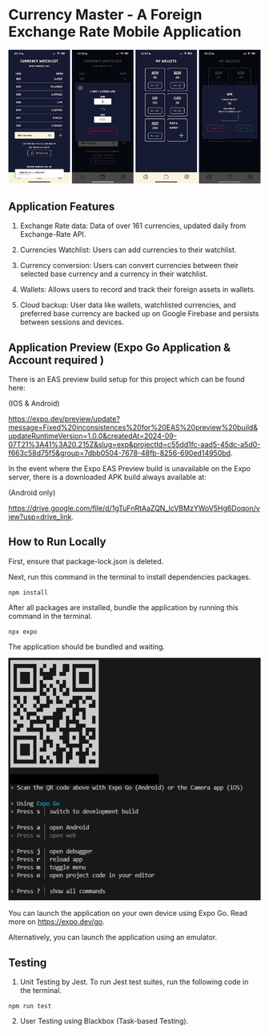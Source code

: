 # Currency Master - A Foreign Exchange Rate Mobile Application
![Interface Snapshots](./assets/cm.png)


## Application Features
1. Exchange Rate data: Data of over 161 currencies, updated daily from Exchange-Rate API.

2. Currencies Watchlist: Users can add currencies to their watchlist.

3. Currency conversion: Users can convert currencies between their selected base currency and a currency in their watchlist.

4. Wallets: Allows users to record and track their foreign assets in wallets.

5. Cloud backup: User data like wallets, watchlisted currencies, and preferred base currency are backed up on Google Firebase and persists between sessions and devices.

## Application Preview (Expo Go Application & Account required )
There is an EAS preview build setup for this project which can be found here:

(IOS & Android)

https://expo.dev/preview/update?message=Fixed%20inconsistences%20for%20EAS%20preview%20build&updateRuntimeVersion=1.0.0&createdAt=2024-09-07T21%3A41%3A20.215Z&slug=exp&projectId=c55dd1fc-aad5-45dc-a5d0-f663c58d75f5&group=7dbb0504-7678-48fb-8256-690ed14950bd.

In the event where the Expo EAS Preview build is unavailable on the Expo server, there is a downloaded APK build always available at:

(Android only)

https://drive.google.com/file/d/1gTuFnRtAaZQN_lcVBMzYWoV5Hg6Doqon/view?usp=drive_link. 


## How to Run Locally
First, ensure that package-lock.json is deleted.

Next, run this command in the terminal to install dependencies packages.
```
npm install
```
After all packages are installed, bundle the application by running this command in the terminal.
```
npx expo
```
The application should be bundled and waiting.

![QR code](./assets/sample_run.png)

You can launch the application on your own device using Expo Go. Read more on https://expo.dev/go.

Alternatively, you can launch the application using an emulator.


## Testing
1. Unit Testing by Jest.
To run Jest test suites, run the following code in the terminal.

```
npm run test
```

2. User Testing using Blackbox (Task-based Testing).
